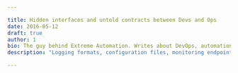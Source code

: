 ```yaml
---

title: Hidden interfaces and untold contracts between Devs and Ops
date: 2016-05-12
draft: true
author: 1
bio: The guy behind Extreme Automation. Writes about DevOps, automation, enterprise processes, open-source, start-up life. Travels the world.
description: "Logging formats, configuration files, monitoring endpoints are just interfaces towards effective application operations and maintanance. Everybody knows about UX importance. Let's talk a bit about Operations Experience - OX." 

---
```

